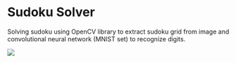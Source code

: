 # Sudoku Solver
Solving sudoku using OpenCV library to extract sudoku grid from image and convolutional neural network (MNIST set) to recognize digits.

![](results/result1.png)